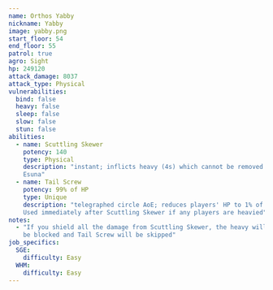 ```yaml
---
name: Orthos Yabby
nickname: Yabby
image: yabby.png
start_floor: 54
end_floor: 55
patrol: true
agro: Sight
hp: 249120
attack_damage: 8037
attack_type: Physical
vulnerabilities:
  bind: false
  heavy: false
  sleep: false
  slow: false
  stun: false
abilities:
  - name: Scuttling Skewer
    potency: 140
    type: Physical
    description: "instant; inflicts heavy (4s) which cannot be removed with
    Esuna"
  - name: Tail Screw
    potency: 99% of HP
    type: Unique
    description: "telegraphed circle AoE; reduces players' HP to 1% of max.
    Used immediately after Scuttling Skewer if any players are heavied"
notes:
  - "If you shield all the damage from Scuttling Skewer, the heavy will also
    be blocked and Tail Screw will be skipped"
job_specifics:
  SGE:
    difficulty: Easy
  WHM:
    difficulty: Easy
---
```

